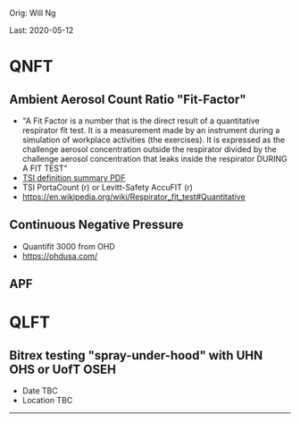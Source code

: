 Orig: Will Ng

Last: 2020-05-12

# QNFT 
## Ambient Aerosol Count Ratio "Fit-Factor"
- "A Fit Factor is a number that is the direct result of a quantitative respirator fit test. It is a measurement made by an instrument during a simulation of workplace activities (the exercises). It is expressed as the challenge aerosol concentration outside the respirator divided by the challenge aerosol concentration that leaks inside the respirator DURING A FIT TEST"
- [TSI definition summary PDF](https://www.google.com/url?sa=t&rct=j&q=&esrc=s&source=web&cd=3&cad=rja&uact=8&ved=2ahUKEwihsouLm7HpAhUWbs0KHRHCBpMQFjACegQIDRAE&url=https%3A%2F%2Fwww.tsi.com%2Fgetmedia%2Ff07681c1-a465-40d0-9add-85cc5813f0ad%2FFit-Factors-vs-Protection-Factors-App-Note-(ITI-023)-US%3Fext%3D.pdf&usg=AOvVaw3s32OvQ2Q70hH9d0vOneBu)
- TSI PortaCount (r) or Levitt-Safety AccuFIT (r)
- https://en.wikipedia.org/wiki/Respirator_fit_test#Quantitative

## Continuous Negative Pressure
- Quantifit 3000 from OHD
- https://ohdusa.com/

## APF

# QLFT
## Bitrex testing "spray-under-hood" with UHN OHS or UofT OSEH
- Date TBC
- Location TBC


___

